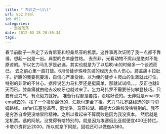 ```yaml
---
title: " 东非之一\t\t"
url: 852.html
id: 852
categories:
  - 游游荡荡
date: 2012-03-18 20:50:34
tags:
---
```


春节前脑子一热定了去肯尼亚和坦桑尼亚的机票。这件事再次证明了我一点都不靠谱。想起一出是一出。典型的白羊座性格。 去东非，光看动物不爬山是绝对不能原谅的。所以乞力马扎罗是必选。其实也就是为了以后吹nb的时候多一个谈资而已。 去之前心里一直打鼓。6月份徒步珠峰东坡的经历太令人伤心。膝盖痛＋拉肚子。折腾的我要死要活，自信心严重受挫。以为俺的徒步＋爬山的生涯就此打住。特别的非常的不甘心。据传说乞力马扎罗还是挺简单，那就试试呗。。。反正也就6天而已。膝盖痛就由他去咬咬牙也就过来了。乞力马扎罗不需要任何攀登技巧。只要有点力气，有点毅力就好。 准备行程都是套路，没啥好说的。无非就是email来email去的。找了一个报价最低的，汇款付定金了事。乞力马扎罗路线选的是马切姆路线。safari去塞伦盖蒂，恩戈洛，马亚拉湖。都是大众路线没啥特别的。我不是穷游自虐更没啥冒险精神。之所以看起来不算腐败是因为我没资本。 然后就是定机票。选的阿航。没觉得有啥特别的。就是因为埃塞俄比亚就便宜400还特烂。卡塔尔贵将近2000。所以就拿下阿航，回程还可以做做A380。